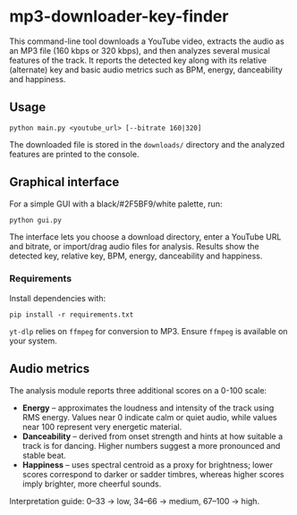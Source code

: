 # mp3-downloader-key-finder

This command-line tool downloads a YouTube video, extracts the audio as an MP3
file (160 kbps or 320 kbps), and then analyzes several musical features of the
track. It reports the detected key along with its relative (alternate) key and
basic audio metrics such as BPM, energy, danceability and happiness.

## Usage

```
python main.py <youtube_url> [--bitrate 160|320]
```

The downloaded file is stored in the `downloads/` directory and the analyzed
features are printed to the console.

## Graphical interface

For a simple GUI with a black/#2F5BF9/white palette, run:

```
python gui.py
```

The interface lets you choose a download directory, enter a YouTube URL and
bitrate, or import/drag audio files for analysis. Results show the detected
key, relative key, BPM, energy, danceability and happiness.

### Requirements

Install dependencies with:

```
pip install -r requirements.txt
```

`yt-dlp` relies on `ffmpeg` for conversion to MP3. Ensure `ffmpeg` is available
on your system.

## Audio metrics

The analysis module reports three additional scores on a 0-100 scale:

- **Energy** – approximates the loudness and intensity of the track using RMS
  energy. Values near 0 indicate calm or quiet audio, while values near 100
  represent very energetic material.
- **Danceability** – derived from onset strength and hints at how suitable a
  track is for dancing. Higher numbers suggest a more pronounced and stable
  beat.
- **Happiness** – uses spectral centroid as a proxy for brightness; lower scores
  correspond to darker or sadder timbres, whereas higher scores imply brighter,
  more cheerful sounds.

Interpretation guide: 0–33 → low, 34–66 → medium, 67–100 → high.
